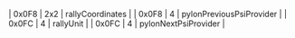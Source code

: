 | 0x0F8  | 2x2 | rallyCoordinates                  |
| 0x0F8  | 4   | pylonPreviousPsiProvider         |
| 0x0FC  | 4   | rallyUnit                         |
| 0x0FC  | 4   | pylonNextPsiProvider             |
